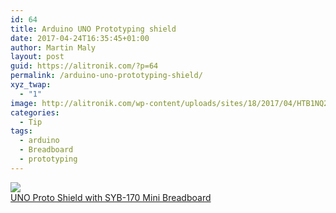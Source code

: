 ```yaml
---
id: 64
title: Arduino UNO Prototyping shield
date: 2017-04-24T16:35:45+01:00
author: Martin Maly
layout: post
guid: https://alitronik.com/?p=64
permalink: /arduino-uno-prototyping-shield/
xyz_twap:
  - "1"
image: http://alitronik.com/wp-content/uploads/sites/18/2017/04/HTB1NQ2pMpXXXXacXVXXq6xXFXXX9.jpg
categories:
  - Tip
tags:
  - arduino
  - Breadboard
  - prototyping
---
```

<a href="http://s.click.aliexpress.com/e/ZFEYFub" target="_parent"><img src="//ae01.alicdn.com/kf/HTB1oebtMpXXXXcuXFXXq6xXFXXXe/-font-b-UNO-b-font-font-b-Proto-b-font-font-b-Shield-b-font.jpg_220x220.jpg" /><span style="display: block;">UNO Proto Shield with SYB-170 Mini Breadboard</span></a>
